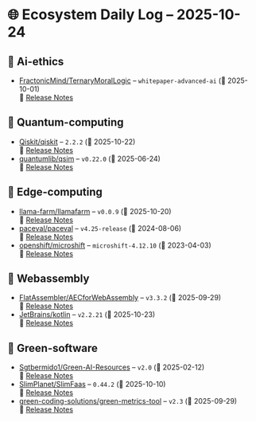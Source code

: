 # 🌐 Ecosystem Daily Log – 2025-10-24

## 🔹 Ai-ethics
- [FractonicMind/TernaryMoralLogic](https://github.com/FractonicMind/TernaryMoralLogic/releases/tag/whitepaper-advanced-ai) – `whitepaper-advanced-ai` (📅 2025-10-01)  
  🔗 [Release Notes](https://github.com/FractonicMind/TernaryMoralLogic/releases/tag/whitepaper-advanced-ai)

## 🔹 Quantum-computing
- [Qiskit/qiskit](https://github.com/Qiskit/qiskit/releases/tag/2.2.2) – `2.2.2` (📅 2025-10-22)  
  🔗 [Release Notes](https://github.com/Qiskit/qiskit/releases/tag/2.2.2)
- [quantumlib/qsim](https://github.com/quantumlib/qsim/releases/tag/v0.22.0) – `v0.22.0` (📅 2025-06-24)  
  🔗 [Release Notes](https://github.com/quantumlib/qsim/releases/tag/v0.22.0)

## 🔹 Edge-computing
- [llama-farm/llamafarm](https://github.com/llama-farm/llamafarm/releases/tag/v0.0.9) – `v0.0.9` (📅 2025-10-20)  
  🔗 [Release Notes](https://github.com/llama-farm/llamafarm/releases/tag/v0.0.9)
- [paceval/paceval](https://github.com/paceval/paceval/releases/tag/v4.25-release) – `v4.25-release` (📅 2024-08-06)  
  🔗 [Release Notes](https://github.com/paceval/paceval/releases/tag/v4.25-release)
- [openshift/microshift](https://github.com/openshift/microshift/releases/tag/microshift-4.12.10) – `microshift-4.12.10` (📅 2023-04-03)  
  🔗 [Release Notes](https://github.com/openshift/microshift/releases/tag/microshift-4.12.10)

## 🔹 Webassembly
- [FlatAssembler/AECforWebAssembly](https://github.com/FlatAssembler/AECforWebAssembly/releases/tag/v3.3.2) – `v3.3.2` (📅 2025-09-29)  
  🔗 [Release Notes](https://github.com/FlatAssembler/AECforWebAssembly/releases/tag/v3.3.2)
- [JetBrains/kotlin](https://github.com/JetBrains/kotlin/releases/tag/v2.2.21) – `v2.2.21` (📅 2025-10-23)  
  🔗 [Release Notes](https://github.com/JetBrains/kotlin/releases/tag/v2.2.21)

## 🔹 Green-software
- [Sgtbermido1/Green-AI-Resources](https://github.com/Sgtbermido1/Green-AI-Resources/releases/tag/v2.0) – `v2.0` (📅 2025-02-12)  
  🔗 [Release Notes](https://github.com/Sgtbermido1/Green-AI-Resources/releases/tag/v2.0)
- [SlimPlanet/SlimFaas](https://github.com/SlimPlanet/SlimFaas/releases/tag/0.44.2) – `0.44.2` (📅 2025-10-10)  
  🔗 [Release Notes](https://github.com/SlimPlanet/SlimFaas/releases/tag/0.44.2)
- [green-coding-solutions/green-metrics-tool](https://github.com/green-coding-solutions/green-metrics-tool/releases/tag/v2.3) – `v2.3` (📅 2025-09-29)  
  🔗 [Release Notes](https://github.com/green-coding-solutions/green-metrics-tool/releases/tag/v2.3)